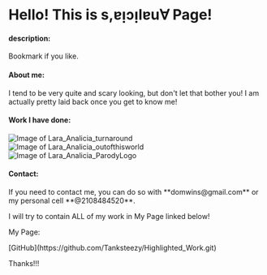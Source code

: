 
<h1>Hello! This is s,ɐᴉɔᴉlɐu∀ Page!</h1>

<h4>description:</h4>
<p> Bookmark if you like.</p>

<h4> About me: </h4> 
<p> I tend to be very quite and scary looking, 
but don't let that bother you! I am actually pretty laid back once you get to know me!</p>

<h4> Work I have done: </h4>

![Image of Lara_Analicia_turnaround](https://Tanksteezy.github.io/Lara_Analicia_turnaround.jpg)
![Image of Lara_Analicia_outofthisworld](https://Tanksteezy.github.io/Lara_Analicia_outofthisworld.jpg)
![Image of Lara_Analicia_ParodyLogo](https://Tanksteezy.github.io/Lara_Analicia_ParodyLogo.jpg)
 
<h4>Contact: </h4> 
<p> If you need to contact me, you can do so with
**domwins@gmail.com** or my personal cell **@2108484520**.</p>

 <body> I will try to contain ALL of my work in My Page linked below!
 
 
 <f1> My Page: <f1/> 
 <p> [GitHub](https://github.com/Tanksteezy/Highlighted_Work.git)<p/>



 <f1> Thanks!!! <f/>
